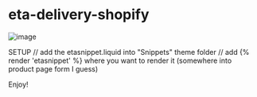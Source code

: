 # eta-delivery-shopify

![image](https://user-images.githubusercontent.com/1571083/201982134-fdebf9bd-9a42-4641-9614-72e8ed0af2a1.png)

SETUP
// add the etasnippet.liquid into "Snippets" theme folder
// add {% render 'etasnippet' %} where you want to render it (somewhere into product page form I guess)

Enjoy!

